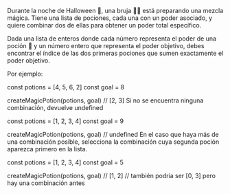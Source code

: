 Durante la noche de Halloween 🎃, una bruja 🧙‍♀️ está preparando una mezcla mágica. Tiene una lista de pociones, cada una con un poder asociado, y quiere combinar dos de ellas para obtener un poder total específico.

Dada una lista de enteros donde cada número representa el poder de una poción 🧪 y un número entero que representa el poder objetivo, debes encontrar el índice de las dos primeras pociones que sumen exactamente el poder objetivo.

Por ejemplo:

const potions = [4, 5, 6, 2]
const goal = 8

createMagicPotion(potions, goal) // [2, 3]
Si no se encuentra ninguna combinación, devuelve undefined

const potions = [1, 2, 3, 4]
const goal = 9

createMagicPotion(potions, goal) // undefined
En el caso que haya más de una combinación posible, selecciona la combinación cuya segunda poción aparezca primero en la lista.

const potions = [1, 2, 3, 4]
const goal = 5

createMagicPotion(potions, goal) // [1, 2]
// también podría ser [0, 3] pero hay una combinación antes